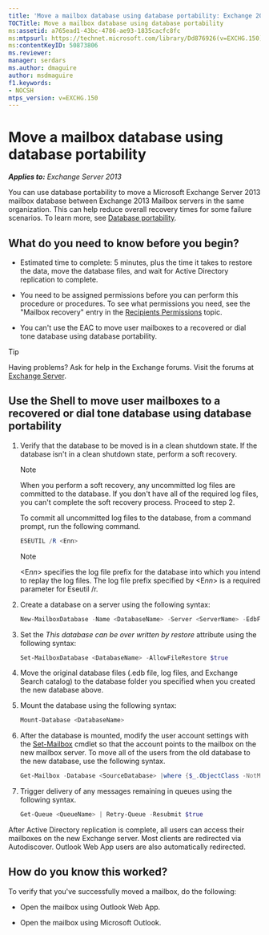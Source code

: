 ```yaml
---
title: 'Move a mailbox database using database portability: Exchange 2013 Help'
TOCTitle: Move a mailbox database using database portability
ms:assetid: a765ead1-43bc-4786-ae93-1835cacfc8fc
ms:mtpsurl: https://technet.microsoft.com/library/Dd876926(v=EXCHG.150)
ms:contentKeyID: 50873806
ms.reviewer: 
manager: serdars
ms.author: dmaguire
author: msdmaguire
f1.keywords:
- NOCSH
mtps_version: v=EXCHG.150
---
```


# Move a mailbox database using database portability

_**Applies to:** Exchange Server 2013_

You can use database portability to move a Microsoft Exchange Server 2013 mailbox database between Exchange 2013 Mailbox servers in the same organization. This can help reduce overall recovery times for some failure scenarios. To learn more, see [Database portability](database-portability-exchange-2013-help.md).

## What do you need to know before you begin?

- Estimated time to complete: 5 minutes, plus the time it takes to restore the data, move the database files, and wait for Active Directory replication to complete.

- You need to be assigned permissions before you can perform this procedure or procedures. To see what permissions you need, see the "Mailbox recovery" entry in the [Recipients Permissions](recipients-permissions-exchange-2013-help.md) topic.

- You can't use the EAC to move user mailboxes to a recovered or dial tone database using database portability.

> [!TIP]
> Having problems? Ask for help in the Exchange forums. Visit the forums at [Exchange Server](https://social.technet.microsoft.com/forums/office/home?category=exchangeserver).

## Use the Shell to move user mailboxes to a recovered or dial tone database using database portability

1. Verify that the database to be moved is in a clean shutdown state. If the database isn't in a clean shutdown state, perform a soft recovery.

    > [!NOTE]
    > When you perform a soft recovery, any uncommitted log files are committed to the database. If you don't have all of the required log files, you can't complete the soft recovery process. Proceed to step&nbsp;2.

    To commit all uncommitted log files to the database, from a command prompt, run the following command.

    ```powershell
    ESEUTIL /R <Enn>
    ```

    > [!NOTE]
    > &lt;E<EM>nn</EM>&gt; specifies the log file prefix for the database into which you intend to replay the log files. The log file prefix specified by &lt;E<EM>nn</EM>&gt; is a required parameter for Eseutil /r.

2. Create a database on a server using the following syntax:

    ```powershell
    New-MailboxDatabase -Name <DatabaseName> -Server <ServerName> -EdbFilePath <DatabaseFileNameandPath> -LogFolderPath <LogFilesPath>
    ```

3. Set the *This database can be over written by restore* attribute using the following syntax:

    ```powershell
    Set-MailboxDatabase <DatabaseName> -AllowFileRestore $true
    ```

4. Move the original database files (.edb file, log files, and Exchange Search catalog) to the database folder you specified when you created the new database above.

5. Mount the database using the following syntax:

    ```powershell
    Mount-Database <DatabaseName>
    ```

6. After the database is mounted, modify the user account settings with the [Set-Mailbox](https://docs.microsoft.com/powershell/module/exchange/Set-Mailbox) cmdlet so that the account points to the mailbox on the new mailbox server. To move all of the users from the old database to the new database, use the following syntax.

    ```powershell
    Get-Mailbox -Database <SourceDatabase> |where {$_.ObjectClass -NotMatch '(SystemAttendantMailbox|ExOleDbSystemMailbox)'}| Set-Mailbox -Database <TargetDatabase>
    ```

7. Trigger delivery of any messages remaining in queues using the following syntax.

    ```powershell
    Get-Queue <QueueName> | Retry-Queue -Resubmit $true
    ```

After Active Directory replication is complete, all users can access their mailboxes on the new Exchange server. Most clients are redirected via Autodiscover. Outlook Web App users are also automatically redirected.

## How do you know this worked?

To verify that you've successfully moved a mailbox, do the following:

- Open the mailbox using Outlook Web App.

- Open the mailbox using Microsoft Outlook.
